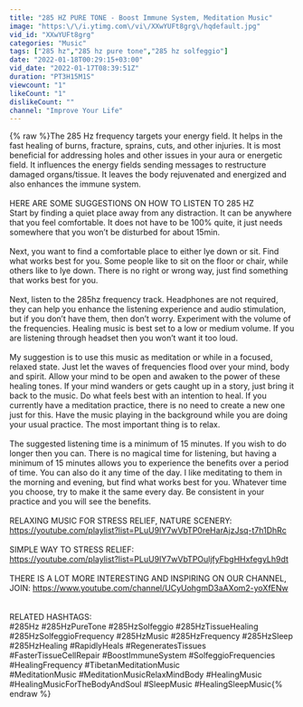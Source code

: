 ```yaml
---
title: "285 HZ PURE TONE - Boost Immune System, Meditation Music"
image: "https:\/\/i.ytimg.com\/vi\/XXwYUFt8grg\/hqdefault.jpg"
vid_id: "XXwYUFt8grg"
categories: "Music"
tags: ["285 hz","285 hz pure tone","285 hz solfeggio"]
date: "2022-01-18T00:29:15+03:00"
vid_date: "2022-01-17T08:39:51Z"
duration: "PT3H15M1S"
viewcount: "1"
likeCount: "1"
dislikeCount: ""
channel: "Improve Your Life"
---
```

{% raw %}The 285 Hz frequency targets your energy field. It helps in the fast healing of burns, fracture, sprains, cuts, and other injuries. It is most beneficial for addressing holes and other issues in your aura or energetic field. It influences the energy fields sending messages to restructure damaged organs/tissue. It leaves the body rejuvenated and energized and also enhances the immune system.<br /><br />HERE ARE SOME SUGGESTIONS ON HOW TO LISTEN TO 285 HZ<br />Start by finding a quiet place away from any distraction. It can be anywhere that you feel comfortable. It does not have to be 100% quite, it just needs somewhere that you won’t be disturbed for about 15min.<br /><br />Next, you want to find a comfortable place to either lye down or sit. Find what works best for you. Some people like to sit on the floor or chair, while others like to lye down. There is no right or wrong way, just find something that works best for you.<br /><br />Next, listen to the 285hz frequency track. Headphones are not required, they can help you enhance the listening experience and audio stimulation, but if you don’t have them, then don’t worry. Experiment with the volume of the frequencies. Healing music is best set to a low or medium volume. If you are listening through headset then you won’t want it too loud.<br /><br />My suggestion is to use this music as meditation or while in a focused, relaxed state. Just let the waves of frequencies flood over your mind, body and spirit. Allow your mind to be open and awaken to the power of these healing tones. If your mind wanders or gets caught up in a story, just bring it back to the music. Do what feels best with an intention to heal. If you currently have a meditation practice, there is no need to create a new one just for this. Have the music playing in the background while you are doing your usual practice. The most important thing is to relax.<br /><br />The suggested listening time is a minimum of 15 minutes. If you wish to do longer then you can. There is no magical time for listening, but having a minimum of 15 minutes allows you to experience the benefits over a period of time. You can also do it any time of the day. I like meditating to them in the morning and evening, but find what works best for you. Whatever time you choose, try to make it the same every day. Be consistent in your practice and you will see the benefits.<br /><br />RELAXING MUSIC FOR STRESS RELIEF, NATURE SCENERY: <a rel="nofollow" target="blank" href="https://youtube.com/playlist?list=PLuU9IY7wVbTP0reHarAjzJsq-t7h1DhRc">https://youtube.com/playlist?list=PLuU9IY7wVbTP0reHarAjzJsq-t7h1DhRc</a><br /><br />SIMPLE WAY TO STRESS RELIEF: <br /><a rel="nofollow" target="blank" href="https://youtube.com/playlist?list=PLuU9IY7wVbTPOuljfyFbgHHxfegyLh9dt">https://youtube.com/playlist?list=PLuU9IY7wVbTPOuljfyFbgHHxfegyLh9dt</a><br /><br />THERE IS A LOT MORE INTERESTING AND INSPIRING ON OUR CHANNEL, JOIN: <a rel="nofollow" target="blank" href="https://www.youtube.com/channel/UCyUohgmD3aAXom2-yoXfENw">https://www.youtube.com/channel/UCyUohgmD3aAXom2-yoXfENw</a><br /><br /><br />RELATED HASHTAGS: <br />#285Hz #285HzPureTone #285HzSolfeggio #285HzTissueHealing #285HzSolfeggioFrequency #285HzMusic #285HzFrequency #285HzSleep #285HzHealing #RapidlyHeals #RegeneratesTissues #FasterTissueCellRepair #BoostImmuneSystem #SolfeggioFrequencies #HealingFrequency #TibetanMeditationMusic<br />#MeditationMusic #MeditationMusicRelaxMindBody #HealingMusic #HealingMusicForTheBodyAndSoul #SleepMusic #HealingSleepMusic{% endraw %}
